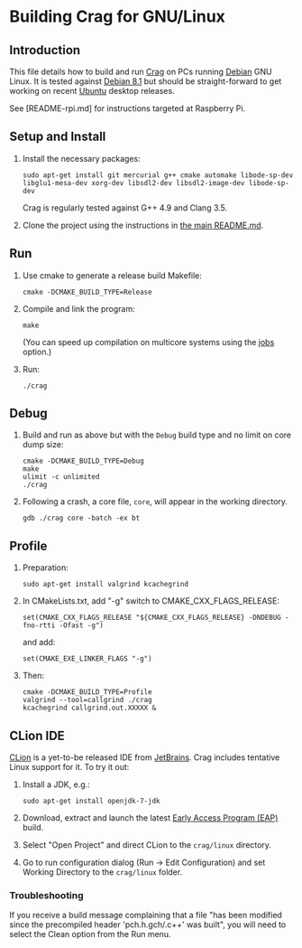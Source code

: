 # Building Crag for GNU/Linux

## Introduction

This file details how to build and run [Crag](https://github.com/johnmcfarlane/crag) on PCs running [Debian](https://www.debian.org/) GNU Linux.
It is tested against [Debian 8.1](http://releases.ubuntu.com/trusty/) but should be straight-forward to get working on recent [Ubuntu](https://www.debian.org/releases/jessie/) desktop releases.

See [README-rpi.md] for instructions targeted at Raspberry Pi.

## Setup and Install

1. Install the necessary packages:

   ```
   sudo apt-get install git mercurial g++ cmake automake libode-sp-dev libglu1-mesa-dev xorg-dev libsdl2-dev libsdl2-image-dev libode-sp-dev
   ```

   Crag is regularly tested against G++ 4.9 and Clang 3.5.

2. Clone the project using the instructions in [the main README.md](../README.md).

## Run

1. Use cmake to generate a release build Makefile:

   ```
   cmake -DCMAKE_BUILD_TYPE=Release
   ```

2. Compile and link the program:

   ```
   make
   ```

   (You can speed up compilation on multicore systems using the [jobs](https://www.gnu.org/software/make/manual/html_node/Parallel.html) option.)

3. Run:

   ```
   ./crag
   ```

## Debug

1. Build and run as above but with the `Debug` build type and no limit on core dump size:

   ```
   cmake -DCMAKE_BUILD_TYPE=Debug
   make
   ulimit -c unlimited
   ./crag
   ```

2. Following a crash, a core file, `core`, will appear in the working directory.

   ```
   gdb ./crag core -batch -ex bt
   ```

## Profile

1. Preparation:
   ```
   sudo apt-get install valgrind kcachegrind
   ```

1. In CMakeLists.txt, add "-g" switch to CMAKE_CXX_FLAGS_RELEASE:
   ```
   set(CMAKE_CXX_FLAGS_RELEASE "${CMAKE_CXX_FLAGS_RELEASE} -DNDEBUG -fno-rtti -Ofast -g")
   ```

   and add:
   ```
   set(CMAKE_EXE_LINKER_FLAGS "-g")
   ```

1. Then:
   ```
   cmake -DCMAKE_BUILD_TYPE=Profile
   valgrind --tool=callgrind ./crag
   kcachegrind callgrind.out.XXXXX &
   ```

## CLion IDE

[CLion](https://www.jetbrains.com/clion/) is a yet-to-be released IDE from [JetBrains](https://www.jetbrains.com/).
Crag includes tentative Linux support for it.
To try it out:

1. Install a JDK, e.g.:

   ```
   sudo apt-get install openjdk-7-jdk
   ```

2. Download, extract and launch the latest [Early Access Program (EAP)](https://confluence.jetbrains.com/display/CLION/Early+Access+Program) build.

3. Select "Open Project" and direct CLion to the `crag/linux` directory.

4. Go to run configuration dialog (Run -> Edit Configuration) and set Working Directory to the `crag/linux` folder.

### Troubleshooting

If you receive a build message complaining that a file "has been modified since the precompiled header 'pch.h.gch/.c++' was built",
you will need to select the Clean option from the Run menu.
